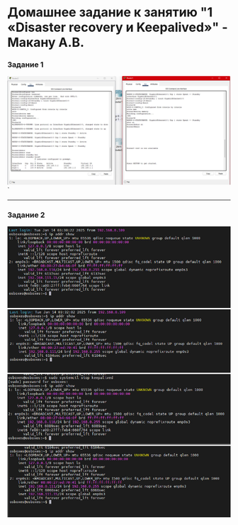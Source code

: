 # Домашнее задание к занятию "1 «Disaster recovery и Keepalived»" - Макану А.В.


### Задание 1

![Настройка роутера](img/router-config.jpg)`


---

### Задание 2

![Виртуальный IP активен на ВМ Master](img/master-active.jpg)
![Виртуальный IP неактивен на ВМ Backup](img/backup-standby.jpg)
![Отключаем сервис на ВМ Master](img/master-standby.jpg)
![Виртуальный IP активен на ВМ Backup](img/backup-active.jpg)

